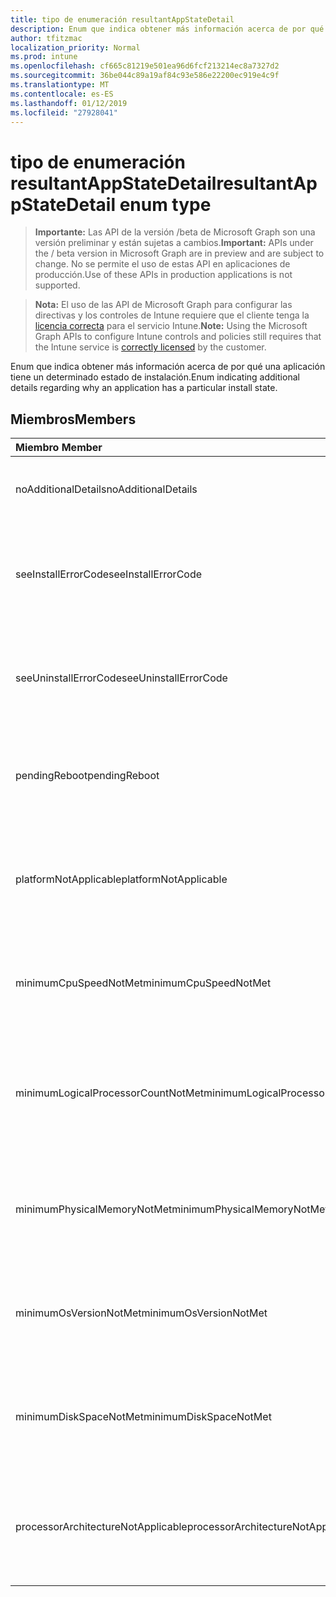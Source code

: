 ```yaml
---
title: tipo de enumeración resultantAppStateDetail
description: Enum que indica obtener más información acerca de por qué una aplicación tiene un determinado estado de instalación.
author: tfitzmac
localization_priority: Normal
ms.prod: intune
ms.openlocfilehash: cf665c81219e501ea96d6fcf213214ec8a7327d2
ms.sourcegitcommit: 36be044c89a19af84c93e586e22200ec919e4c9f
ms.translationtype: MT
ms.contentlocale: es-ES
ms.lasthandoff: 01/12/2019
ms.locfileid: "27928041"
---
```

# <a name="resultantappstatedetail-enum-type"></a><span data-ttu-id="c656a-103">tipo de enumeración resultantAppStateDetail</span><span class="sxs-lookup"><span data-stu-id="c656a-103">resultantAppStateDetail enum type</span></span>

> <span data-ttu-id="c656a-104">**Importante:** Las API de la versión /beta de Microsoft Graph son una versión preliminar y están sujetas a cambios.</span><span class="sxs-lookup"><span data-stu-id="c656a-104">**Important:** APIs under the / beta version in Microsoft Graph are in preview and are subject to change.</span></span> <span data-ttu-id="c656a-105">No se permite el uso de estas API en aplicaciones de producción.</span><span class="sxs-lookup"><span data-stu-id="c656a-105">Use of these APIs in production applications is not supported.</span></span>

> <span data-ttu-id="c656a-106">**Nota:** El uso de las API de Microsoft Graph para configurar las directivas y los controles de Intune requiere que el cliente tenga la [licencia correcta](https://go.microsoft.com/fwlink/?linkid=839381) para el servicio Intune.</span><span class="sxs-lookup"><span data-stu-id="c656a-106">**Note:** Using the Microsoft Graph APIs to configure Intune controls and policies still requires that the Intune service is [correctly licensed](https://go.microsoft.com/fwlink/?linkid=839381) by the customer.</span></span>

<span data-ttu-id="c656a-107">Enum que indica obtener más información acerca de por qué una aplicación tiene un determinado estado de instalación.</span><span class="sxs-lookup"><span data-stu-id="c656a-107">Enum indicating additional details regarding why an application has a particular install state.</span></span>
## <a name="members"></a><span data-ttu-id="c656a-108">Miembros</span><span class="sxs-lookup"><span data-stu-id="c656a-108">Members</span></span>
|<span data-ttu-id="c656a-109">Miembro	</span><span class="sxs-lookup"><span data-stu-id="c656a-109">Member</span></span>|<span data-ttu-id="c656a-110">Valor</span><span class="sxs-lookup"><span data-stu-id="c656a-110">Value</span></span>|<span data-ttu-id="c656a-111">Descripción</span><span class="sxs-lookup"><span data-stu-id="c656a-111">Description</span></span>|
|:---|:---|:---|
|<span data-ttu-id="c656a-112">noAdditionalDetails</span><span class="sxs-lookup"><span data-stu-id="c656a-112">noAdditionalDetails</span></span>|<span data-ttu-id="c656a-113">0</span><span class="sxs-lookup"><span data-stu-id="c656a-113">0</span></span>|<span data-ttu-id="c656a-114">No hay detalles adicionales están disponibles.</span><span class="sxs-lookup"><span data-stu-id="c656a-114">No additional details are available.</span></span>|
|<span data-ttu-id="c656a-115">seeInstallErrorCode</span><span class="sxs-lookup"><span data-stu-id="c656a-115">seeInstallErrorCode</span></span>|<span data-ttu-id="c656a-116">2000</span><span class="sxs-lookup"><span data-stu-id="c656a-116">2000</span></span>|<span data-ttu-id="c656a-117">No se pudo instalar la aplicación.</span><span class="sxs-lookup"><span data-stu-id="c656a-117">Application failed to install.</span></span> <span data-ttu-id="c656a-118">Vea la propiedad de código de error para obtener más detalles.</span><span class="sxs-lookup"><span data-stu-id="c656a-118">See error code property for more details.</span></span>|
|<span data-ttu-id="c656a-119">seeUninstallErrorCode</span><span class="sxs-lookup"><span data-stu-id="c656a-119">seeUninstallErrorCode</span></span>|<span data-ttu-id="c656a-120">4000</span><span class="sxs-lookup"><span data-stu-id="c656a-120">4000</span></span>|<span data-ttu-id="c656a-121">No se pudo desinstalar la aplicación.</span><span class="sxs-lookup"><span data-stu-id="c656a-121">Application failed to uninstall.</span></span> <span data-ttu-id="c656a-122">Vea la propiedad de código de error para obtener más detalles.</span><span class="sxs-lookup"><span data-stu-id="c656a-122">See error code property for more details.</span></span>|
|<span data-ttu-id="c656a-123">pendingReboot</span><span class="sxs-lookup"><span data-stu-id="c656a-123">pendingReboot</span></span>|<span data-ttu-id="c656a-124">5000</span><span class="sxs-lookup"><span data-stu-id="c656a-124">5000</span></span>|<span data-ttu-id="c656a-125">Debe reiniciar el dispositivo para completar la instalación de la aplicación.</span><span class="sxs-lookup"><span data-stu-id="c656a-125">Device must be rebooted to complete installation of the application.</span></span>|
|<span data-ttu-id="c656a-126">platformNotApplicable</span><span class="sxs-lookup"><span data-stu-id="c656a-126">platformNotApplicable</span></span>|<span data-ttu-id="c656a-127">-1006</span><span class="sxs-lookup"><span data-stu-id="c656a-127">-1006</span></span>|<span data-ttu-id="c656a-128">Aplicación no es aplicable a esta plataforma.</span><span class="sxs-lookup"><span data-stu-id="c656a-128">Application is not applicable to this platform.</span></span> <span data-ttu-id="c656a-129">(por ejemplo, aplicación de Android dirigida a IOS)</span><span class="sxs-lookup"><span data-stu-id="c656a-129">(e.g. Android app targeted to IOS)</span></span>|
|<span data-ttu-id="c656a-130">minimumCpuSpeedNotMet</span><span class="sxs-lookup"><span data-stu-id="c656a-130">minimumCpuSpeedNotMet</span></span>|<span data-ttu-id="c656a-131">-1005</span><span class="sxs-lookup"><span data-stu-id="c656a-131">-1005</span></span>|<span data-ttu-id="c656a-132">Velocidad de la CPU en el dispositivo de destino es menor que el mínimo configurado.</span><span class="sxs-lookup"><span data-stu-id="c656a-132">CPU speed on the target device is less than the configured minimum.</span></span>|
|<span data-ttu-id="c656a-133">minimumLogicalProcessorCountNotMet</span><span class="sxs-lookup"><span data-stu-id="c656a-133">minimumLogicalProcessorCountNotMet</span></span>|<span data-ttu-id="c656a-134">-1004</span><span class="sxs-lookup"><span data-stu-id="c656a-134">-1004</span></span>|<span data-ttu-id="c656a-135">Número de procesadores lógicos en el dispositivo de destino es menor que el mínimo configurado.</span><span class="sxs-lookup"><span data-stu-id="c656a-135">Count of logical processors on the target device is less than the configured minimum.</span></span>|
|<span data-ttu-id="c656a-136">minimumPhysicalMemoryNotMet</span><span class="sxs-lookup"><span data-stu-id="c656a-136">minimumPhysicalMemoryNotMet</span></span>|<span data-ttu-id="c656a-137">-1003</span><span class="sxs-lookup"><span data-stu-id="c656a-137">-1003</span></span>|<span data-ttu-id="c656a-138">Cantidad de memoria RAM en el dispositivo de destino es menor que el mínimo configurado.</span><span class="sxs-lookup"><span data-stu-id="c656a-138">Amount of RAM on the target device is less than the configured minimum.</span></span>|
|<span data-ttu-id="c656a-139">minimumOsVersionNotMet</span><span class="sxs-lookup"><span data-stu-id="c656a-139">minimumOsVersionNotMet</span></span>|<span data-ttu-id="c656a-140">-1002</span><span class="sxs-lookup"><span data-stu-id="c656a-140">-1002</span></span>|<span data-ttu-id="c656a-141">Versión del sistema operativo en el dispositivo de destino es menor que el mínimo configurado.</span><span class="sxs-lookup"><span data-stu-id="c656a-141">OS version on the target device is less than the configured minimum.</span></span>|
|<span data-ttu-id="c656a-142">minimumDiskSpaceNotMet</span><span class="sxs-lookup"><span data-stu-id="c656a-142">minimumDiskSpaceNotMet</span></span>|<span data-ttu-id="c656a-143">-1001</span><span class="sxs-lookup"><span data-stu-id="c656a-143">-1001</span></span>|<span data-ttu-id="c656a-144">Espacio en disco disponible en el dispositivo de destino es menor que el mínimo configurado.</span><span class="sxs-lookup"><span data-stu-id="c656a-144">Available disk space on the target device is less than the configured minimum.</span></span>|
|<span data-ttu-id="c656a-145">processorArchitectureNotApplicable</span><span class="sxs-lookup"><span data-stu-id="c656a-145">processorArchitectureNotApplicable</span></span>|<span data-ttu-id="c656a-146">-1000</span><span class="sxs-lookup"><span data-stu-id="c656a-146">-1000</span></span>|<span data-ttu-id="c656a-147">Arquitectura de dispositivo (por ejemplo, x86 o amd64) no es aplicable para la aplicación.</span><span class="sxs-lookup"><span data-stu-id="c656a-147">Device architecture (e.g. x86/amd64) is not applicable for the application.</span></span>|





